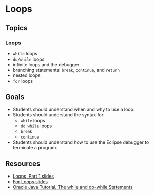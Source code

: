 # Loops

## Topics

### Loops

- `while` loops
- `do/while` loops
- infinite loops and the debugger
- branching statements: `break`, `continue`, and `return`
- nested loops
- `for` loops

## Goals

- Students should understand when and why to use a loop.
- Students should understand the syntax for:
	- `while` loops
	- `do while` loops
	- `break`
	- `continue`
- Students should understand how to use the Eclipse debugger to terminate a program.

## Resources

- [Loops, Part 1 slides](https://wecancodeit.github.io/java-slides/fundamentals/loops-01/)
- [For Loops slides](https://wecancodeit.github.io/java-slides/fundamentals/for-loops/)
- [Oracle Java Tutorial, The while and do-while Statements](https://docs.oracle.com/javase/tutorial/java/nutsandbolts/while.html)
